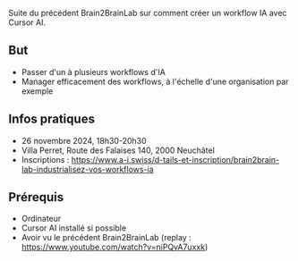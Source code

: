 Suite du précédent Brain2BrainLab sur comment créer un workflow IA avec Cursor AI.

## But

- Passer d'un à plusieurs workflows d'IA
- Manager efficacement des workflows, à l'échelle d'une organisation par exemple

## Infos pratiques

- 26 novembre 2024, 18h30-20h30
- Villa Perret, Route des Falaises 140, 2000 Neuchâtel
- Inscriptions : https://www.a-i.swiss/d-tails-et-inscription/brain2brain-lab-industrialisez-vos-workflows-ia

## Prérequis

- Ordinateur
- Cursor AI installé si possible
- Avoir vu le précédent Brain2BrainLab (replay : https://www.youtube.com/watch?v=niPQvA7uxxk)